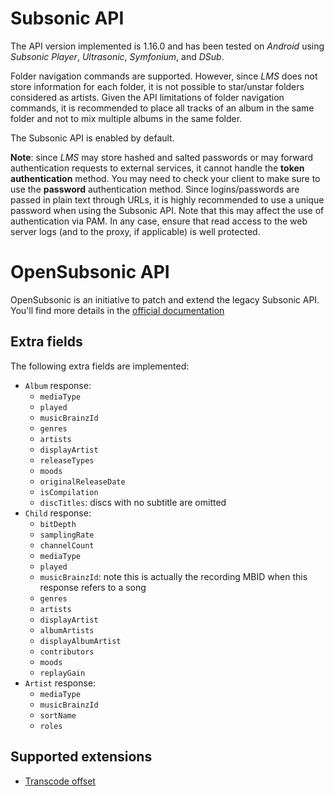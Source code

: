 # Subsonic API
The API version implemented is 1.16.0 and has been tested on _Android_ using _Subsonic Player_, _Ultrasonic_, _Symfonium_, and _DSub_.

Folder navigation commands are supported. However, since _LMS_ does not store information for each folder, it is not possible to star/unstar folders considered as artists.
Given the API limitations of folder navigation commands, it is recommended to place all tracks of an album in the same folder and not to mix multiple albums in the same folder.

The Subsonic API is enabled by default.

__Note__: since _LMS_ may store hashed and salted passwords or may forward authentication requests to external services, it cannot handle the __token authentication__ method. You may need to check your client to make sure to use the __password__ authentication method. Since logins/passwords are passed in plain text through URLs, it is highly recommended to use a unique password when using the Subsonic API. Note that this may affect the use of authentication via PAM. In any case, ensure that read access to the web server logs (and to the proxy, if applicable) is well protected.

# OpenSubsonic API
OpenSubsonic is an initiative to patch and extend the legacy Subsonic API. You'll find more details in the [official documentation](https://opensubsonic.netlify.app/)

## Extra fields
The following extra fields are implemented:
* `Album` response:
  * `mediaType`
  * `played`
  * `musicBrainzId`
  * `genres`
  * `artists`
  * `displayArtist`
  * `releaseTypes`
  * `moods`
  * `originalReleaseDate`
  * `isCompilation`
  * `discTitles`: discs with no subtitle are omitted
* `Child` response:
  * `bitDepth`
  * `samplingRate`
  * `channelCount`
  * `mediaType`
  * `played`
  * `musicBrainzId`: note this is actually the recording MBID when this response refers to a song
  * `genres`
  * `artists`
  * `displayArtist`
  * `albumArtists`
  * `displayAlbumArtist`
  * `contributors`
  * `moods`
  * `replayGain`
* `Artist` response:
  * `mediaType`
  * `musicBrainzId`
  * `sortName`
  * `roles`

## Supported extensions
* [Transcode offset](https://opensubsonic.netlify.app/docs/extensions/transcodeoffset/)
